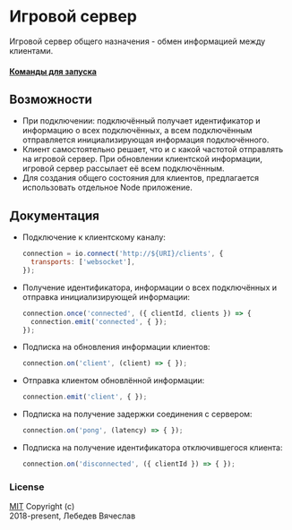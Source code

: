 # Игровой сервер
Игровой сервер общего назначения - обмен информацией между клиентами.

#### [Команды для запуска](commands.md)

## Возможности
* При подключении: подключённый получает идентификатор и информацию о всех подключённых,
  а всем подключённым отправляется инициализирующая информация подключённого.
* Клиент самостоятельно решает, что и с какой частотой отправлять на игровой сервер.
  При обновлении клиентской информации, игровой сервер рассылает её всем подключённым.
* Для создания общего состояния для клиентов, предлагается использовать отдельное Node приложение.

## Документация
* Подключение к клиентскому каналу:
  ```js
  connection = io.connect('http://${URI}/clients', {
    transports: ['websocket'],
  });
  ```

* Получение идентификатора, информации о всех подключённых и отправка инициализирующей информации:
  ```js
  connection.once('connected', ({ clientId, clients }) => {
    connection.emit('connected', { });
  });
  ```

* Подписка на обновления информации клиентов:
  ```js
  connection.on('client', (client) => { });
  ```

* Отправка клиентом обновлённой информации:
  ```js
  connection.emit('client', { });
  ```

* Подписка на получение задержки соединения с сервером:
  ```js
  connection.on('pong', (latency) => { });
  ```

* Подписка на получение идентификатора отключившегося клиента:
  ```js
  connection.on('disconnected', ({ clientId }) => { });
  ```

### License
[MIT](LICENSE) Copyright (c)  
2018-present, Лебедев Вячеслав
